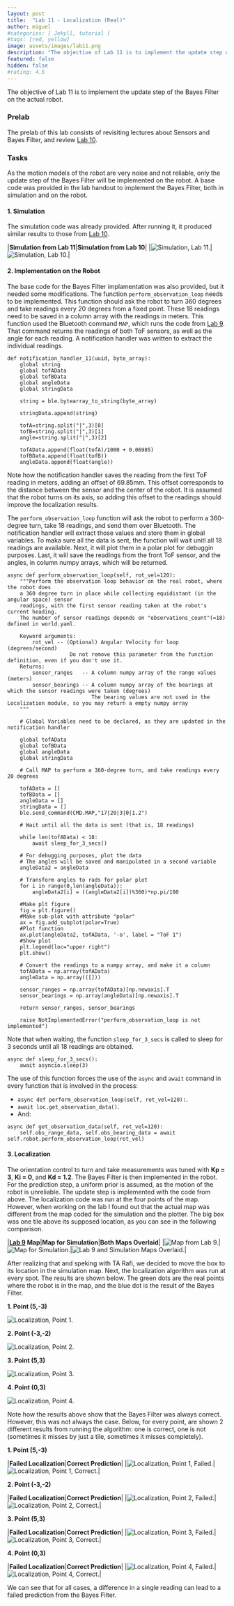 ```yaml
---
layout: post
title:  "Lab 11 - Localization (Real)"
author: miguel
#categories: [ Jekyll, tutorial ]
#tags: [red, yellow]
image: assets/images/lab11.png
description: "The objective of Lab 11 is to implement the update step of the Bayes Filter on the actual robot."
featured: false
hidden: false
#rating: 4.5
---
```

The objective of Lab 11 is to implement the update step of the Bayes Filter on the actual robot.

### Prelab

The prelab of this lab consists of revisiting lectures about Sensors and Bayes Filter, and review <a href="https://miguelalvarezd.github.io/FastRobots/lab-10/" target="_blank">Lab 10</a>.

### Tasks

As the motion models of the robot are very noise and not reliable, only the update step of the Bayes Filter will be implemented on the robot. A base code was provided in the lab handout to implement the Bayes Filter, both in simulation and on the robot.

#### 1. Simulation

The simulation code was already provided. After running it, it produced similar results to those from <a href="https://miguelalvarezd.github.io/FastRobots/lab-10/" target="_blank">Lab 10</a>.

|**Simulation from Lab 11**|**Simulation from Lab 10**|
|<img class= "img_post" src="{{ site.baseurl }}/assets/images/lab11/sim.png" alt="Simulation, Lab 11.">|<img class= "img_post" src="{{ site.baseurl }}/assets/images/lab11/run3.png" alt="Simulation, Lab 10.">|


#### 2. Implementation on the Robot

The base code for the Bayes Filter implamentation was also provided, but it needed some modifications. The function `perform_observation_loop` needs to be implemented. This function should ask the robot to turn 360 degrees and take readings every 20 degrees from a fixed point. These 18 readings need to be saved in a column array with the readings in meters. This function used the Bluetooth command `MAP`, which runs the code from <a href="https://miguelalvarezd.github.io/FastRobots/lab-9/" target="_blank">Lab 9</a>. That command returns the readings of both ToF sensors, as well as the angle for each reading. A notification handler was written to extract the individual readings.

```
def notification_handler_11(uuid, byte_array):
    global string
    global tofAData
    global tofBData
    global angleData
    global stringData
    
    string = ble.bytearray_to_string(byte_array)

    stringData.append(string)

    tofA=string.split("|",3)[0]
    tofB=string.split("|",3)[1]
    angle=string.split("|",3)[2]

    tofAData.append(float(tofA)/1000 + 0.06985)
    tofBData.append(float(tofB))
    angleData.append(float(angle))
```

Note how the notification handler saves the reading from the first ToF reading in meters, adding an offset of 69.85mm. This offset corresponds to the distance between the sensor and the center of the robot. It is assumed that the robot turns on its axis, so adding this offset to the readings should improve the localization results.

The `perform_observation_loop` function will ask the robot to perform a 360-degree turn, take 18 readings, and send them over Bluetooth. The notification handler will extract those values and store them in global variables. To maka sure all the data is sent, the function will wait unitl all 18 readings are available. Next, it will plot them in a polar plot for debuggin purposes. Last, it will save the readings from the front ToF sensor, and the angles, in column numpy arrays, which will be returned.

```
async def perform_observation_loop(self, rot_vel=120):
    """Perform the observation loop behavior on the real robot, where the robot does  
    a 360 degree turn in place while collecting equidistant (in the angular space) sensor
    readings, with the first sensor reading taken at the robot's current heading. 
    The number of sensor readings depends on "observations_count"(=18) defined in world.yaml.

    Keyword arguments:
        rot_vel -- (Optional) Angular Velocity for loop (degrees/second)
                    Do not remove this parameter from the function definition, even if you don't use it.
    Returns:
        sensor_ranges   -- A column numpy array of the range values (meters)
        sensor_bearings -- A column numpy array of the bearings at which the sensor readings were taken (degrees)
                           The bearing values are not used in the Localization module, so you may return a empty numpy array
    """

    # Global Variables need to be declared, as they are updated in the notification handler

    global tofAData
    global tofBData
    global angleData
    global stringData

    # Call MAP to perform a 360-degree turn, and take readings every 20 degrees

    tofAData = []
    tofBData = []
    angleData = []
    stringData = []
    ble.send_command(CMD.MAP,"17|20|3|0|1.2")

    # Wait until all the data is sent (that is, 18 readings)

    while len(tofAData) < 18:
        await sleep_for_3_secs()

    # For debugging purposes, plot the data
    # The angles will be saved and manipulated in a second variable
    angleData2 = angleData

    # Transform angles to rads for polar plot
    for i in range(0,len(angleData)):
        angleData2[i] = ((angleData2[i])%360)*np.pi/180
        
    #Make plt figure
    fig = plt.figure()
    #Make sub-plot with attribute "polar"
    ax = fig.add_subplot(polar=True)
    #Plot function
    ax.plot(angleData2, tofAData, '-o', label = "ToF 1")
    #Show plot
    plt.legend(loc="upper right")
    plt.show()

    # Convert the readings to a numpy array, and make it a column
    tofAData = np.array(tofAData)
    angleData = np.array(([]))

    sensor_ranges = np.array(tofAData)[np.newaxis].T
    sensor_bearings = np.array(angleData)[np.newaxis].T

    return sensor_ranges, sensor_bearings

    raise NotImplementedError("perform_observation_loop is not implemented")
```

Note that when waiting, the function `sleep_for_3_secs` is called to sleep for 3 seconds until all 18 readings are obtained.

```
async def sleep_for_3_secs():
    await asyncio.sleep(3)
```

The use of this function forces the use of the `async` and `await` command in every function that is involved in the process:

- `async def perform_observation_loop(self, rot_vel=120):`.
- `await loc.get_observation_data()`.
- And:

```
async def get_observation_data(self, rot_vel=120):
    self.obs_range_data, self.obs_bearing_data = await self.robot.perform_observation_loop(rot_vel)
```

#### 3. Localization

The orientation control to turn and take measurements was tuned with **Kp = 3**, **Ki = 0**, and **Kd = 1.2**. The Bayes Filter is then implemented in the robot. For the prediction step, a uniform prior is assumed, as the motion of the robot is unreliable. The update step is implemented with the code from above. The localization code was run at the four points of the map. However, when working on the lab I found out that the actual map was different from the map coded for the simulation and the plotter. The big box was one tile above its supposed location, as you can see in the following comparison.

|**<a href="https://miguelalvarezd.github.io/FastRobots/lab-9/" target="_blank">Lab 9</a> Map**|**Map for Simulation**|**Both Maps Overlaid**|
|<img class= "img_post" src="{{ site.baseurl }}/assets/images/lab11/real_map.png" alt="Map from Lab 9.">|<img class= "img_post" src="{{ site.baseurl }}/assets/images/lab11/sim_map.png" alt="Map for Simulation.">|<img class= "img_post" src="{{ site.baseurl }}/assets/images/lab11/overlaid_circle.png" alt="Lab 9 and Simulation Maps Overlaid.">|

After realizing that and speking with TA Rafi, we decided to move the box to its location in the simulation map. Next, the localization algorithm was run at every spot. The results are shown below. The green dots are the real points where the robot is in the map, and the blue dot is the result of the Bayes Filter.

**1. Point (5,-3)**

<img class= "img_post" src="{{ site.baseurl }}/assets/images/lab11/loc1.png" alt="Localization, Point 1.">

**2. Point (-3,-2)**

<img class= "img_post" src="{{ site.baseurl }}/assets/images/lab11/loc2.png" alt="Localization, Point 2.">

**3. Point (5,3)**

<img class= "img_post" src="{{ site.baseurl }}/assets/images/lab11/loc3.png" alt="Localization, Point 3.">

**4. Point (0,3)**

<img class= "img_post" src="{{ site.baseurl }}/assets/images/lab11/loc4.png" alt="Localization, Point 4.">

Note how the results above show that the Bayes Filter was always correct. However, this was not always the case. Below, for every point, are shown 2 different results from running the algorithm: one is correct, one is not (sometimes it misses by just a tile, sometimes it misses completely).

**1. Point (5,-3)**

|**Failed Localization**|**Correct Prediction**|
|<img class= "img_post" src="{{ site.baseurl }}/assets/images/lab11/fail1.png" alt="Localization, Point 1, Failed.">|<img class= "img_post" src="{{ site.baseurl }}/assets/images/lab11/correct1.png" alt="Localization, Point 1, Correct.">|

**2. Point (-3,-2)**

|**Failed Localization**|**Correct Prediction**|
|<img class= "img_post" src="{{ site.baseurl }}/assets/images/lab11/fail2.png" alt="Localization, Point 2, Failed.">|<img class= "img_post" src="{{ site.baseurl }}/assets/images/lab11/correct2.png" alt="Localization, Point 2, Correct.">|

**3. Point (5,3)**

|**Failed Localization**|**Correct Prediction**|
|<img class= "img_post" src="{{ site.baseurl }}/assets/images/lab11/fail3.png" alt="Localization, Point 3, Failed.">|<img class= "img_post" src="{{ site.baseurl }}/assets/images/lab11/correct3.png" alt="Localization, Point 3, Correct.">|

**4. Point (0,3)**

|**Failed Localization**|**Correct Prediction**|
|<img class= "img_post" src="{{ site.baseurl }}/assets/images/lab11/fail4.png" alt="Localization, Point 4, Failed.">|<img class= "img_post" src="{{ site.baseurl }}/assets/images/lab11/correct4.png" alt="Localization, Point 4, Correct.">|

We can see that for all cases, a difference in a single reading can lead to a failed prediction from the Bayes Filter.